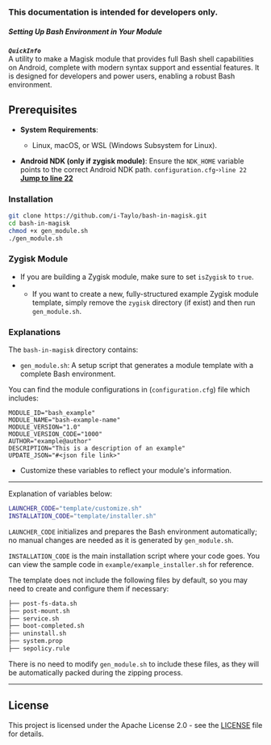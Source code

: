 ### This documentation is intended for developers only.
##### Setting Up Bash Environment in Your Module

***`QuickInfo`***</br>
A utility to make a Magisk module that provides full Bash shell capabilities on Android, complete with modern syntax support and essential features. It is designed for developers and power users, enabling a robust Bash environment.

## Prerequisites
- **System Requirements**:
  - Linux, macOS, or WSL (Windows Subsystem for Linux).

- **Android NDK (only if zygisk module)**: Ensure the `NDK_HOME` variable points to the correct Android NDK path.
`configuration.cfg`-›`line 22`
[**Jump to line 22**](https://github.com/i-taylo/bash-in-magisk/blob/main/gen_module.sh#L22)


### Installation
```bash
git clone https://github.com/i-Taylo/bash-in-magisk.git
cd bash-in-magisk
chmod +x gen_module.sh
./gen_module.sh
```

### Zygisk Module
- If you are building a Zygisk module, make sure to set `isZygisk` to `true`.
- * If you want to create a new, fully-structured example Zygisk module template, simply remove the `zygisk` directory (if exist) and then run `gen_module.sh`.


### Explanations
The `bash-in-magisk` directory contains:
- ```gen_module.sh```: A setup script that generates a module template with a complete Bash environment.

You can find the module configurations in (`configuration.cfg`) file which includes:
```properties
MODULE_ID="bash_example" 
MODULE_NAME="bash-example-name"
MODULE_VERSION="1.0"
MODULE_VERSION_CODE="1000"
AUTHOR="example@author"
DESCRIPTION="This is a description of an example"
UPDATE_JSON="#<json file link>"
```
* Customize these variables to reflect your module's information.

***
Explanation of variables below:
```bash
LAUNCHER_CODE="template/customize.sh"
INSTALLATION_CODE="template/installer.sh"
```
`LAUNCHER_CODE` initializes and prepares the Bash environment automatically; no manual changes are needed as it is generated by `gen_module.sh`.

`INSTALLATION_CODE` is the main installation script where your code goes. You can view the sample code in `example/example_installer.sh` for reference.
</br>

The template does not include the following files by default, so you may need to create and configure them if necessary:

```txt
├── post-fs-data.sh
├── post-mount.sh
├── service.sh
├── boot-completed.sh
├── uninstall.sh
├── system.prop
├── sepolicy.rule
```
There is no need to modify `gen_module.sh` to include these files, as they will be automatically packed during the zipping process.
***
## License

This project is licensed under the Apache License 2.0 - see the [LICENSE](LICENSE) file for details.
